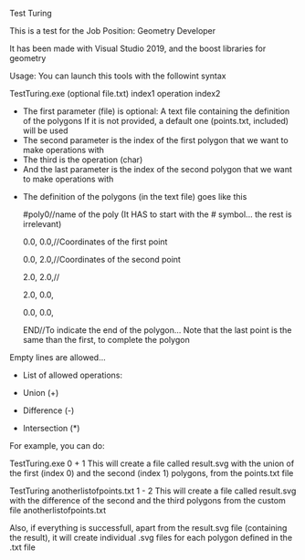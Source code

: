 Test Turing

This is a test for the Job Position: Geometry Developer

It has been made with Visual Studio 2019, and the boost libraries for geometry

Usage:
You can launch this tools with the followint syntax

TestTuring.exe (optional file.txt) index1 operation index2

- The first parameter (file) is optional: A text file containing the definition of the polygons
  If it is not provided, a default one (points.txt, included) will be used
- The second parameter is the index of the first polygon that we want to make operations with
- The third is the operation (char)
- And the last parameter is the index of the second polygon that we want to make operations with

* The definition of the polygons (in the text file) goes like this

  
  #poly0//name of the poly (It HAS to start with the # symbol... the rest is irrelevant)
  
  0.0, 0.0,//Coordinates of the first point
  
  0.0, 2.0,//Coordinates of the second point
  
  2.0, 2.0,//
  
  2.0, 0.0,
  
  0.0, 0.0,
  
  END//To indicate the end of the polygon... Note that the last point is the same than the first, to complete the polygon
  
  

Empty lines are allowed... 

* List of allowed operations:
+ Union (+)
- Difference (-)
* Intersection (*)


For example, you can do:

TestTuring.exe 0 + 1
This will create a file called result.svg with the union of the first (index 0) and the second (index 1) polygons, from the points.txt file

TestTuring anotherlistofpoints.txt 1 - 2
This will create a file called result.svg with the difference of the second and the third polygons from the custom file anotherlistofpoints.txt


Also, if everything is successfull, apart from the result.svg file (containing the result), it will create individual .svg files for each polygon defined in the .txt file
